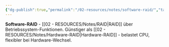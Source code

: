 ```yaml
---
{"dg-publish":true,"permalink":"/02-resources/notes/software-raid/","tags":["raid/implementation","betriebssystem/software","hardware"],"noteIcon":"","updated":"2025-09-05T10:12:31.920+02:00"}
---
```



**Software-RAID** - [[02 - RESOURCES/Notes/RAID\|RAID]] über Betriebssystem-Funktionen.
Günstiger als [[02 - RESOURCES/Notes/Hardware-RAID\|Hardware-RAID]] - belastet CPU, flexibler bei Hardware-Wechsel.